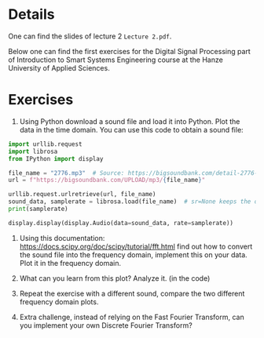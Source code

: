 # Details
One can find the slides of lecture 2 `Lecture 2.pdf`.
 
Below one can find the first exercises for the Digital Signal Processing part of Introduction to Smart Systems Engineering course at the Hanze University of Applied Sciences.


# Exercises

1. Using Python download a sound file and load it into Python. Plot the data in the time domain. You can use this code to obtain a sound file:

```python
import urllib.request
import librosa
from IPython import display

file_name = "2776.mp3"  # Source: https://bigsoundbank.com/detail-2776-cockatiel-parakeet-8.html
url = f"https://bigsoundbank.com/UPLOAD/mp3/{file_name}"

urllib.request.urlretrieve(url, file_name)
sound_data, samplerate = librosa.load(file_name)  # sr=None keeps the original sample rate
print(samplerate)

display.display(display.Audio(data=sound_data, rate=samplerate))
```

1. Using this documentation: https://docs.scipy.org/doc/scipy/tutorial/fft.html find out how to convert the sound file into the frequency domain, implement this on your data. Plot it in the frequency domain.

1. What can you learn from this plot? Analyze it. (in the code)

1. Repeat the exercise with a different sound, compare the two different frequency domain plots.

1. Extra challenge, instead of relying on the Fast Fourier Transform, can you implement your own Discrete Fourier Transform?
